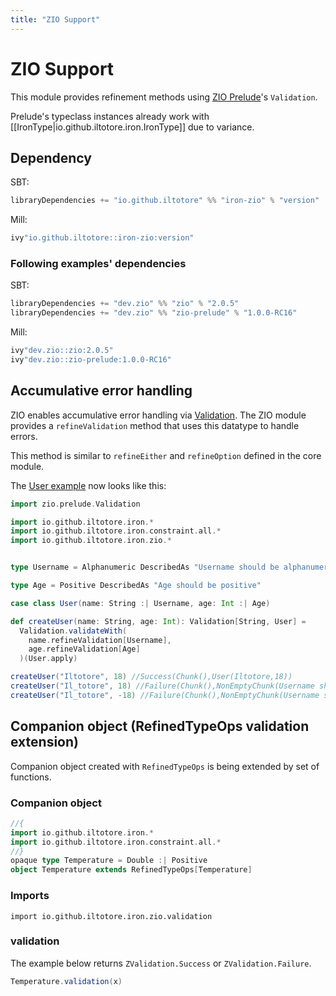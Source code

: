 ```yaml
---
title: "ZIO Support"
---
```


# ZIO Support

This module provides refinement methods using [ZIO Prelude](https://zio.dev/zio-prelude/functionalabstractions/)'s `Validation`.

Prelude's typeclass instances already work with [[IronType|io.github.iltotore.iron.IronType]] due to variance.

## Dependency

SBT:

```scala sc:nocompile
libraryDependencies += "io.github.iltotore" %% "iron-zio" % "version"
```

Mill:

```scala sc:nocompile
ivy"io.github.iltotore::iron-zio:version"
```

### Following examples' dependencies

SBT:

```scala sc:nocompile
libraryDependencies += "dev.zio" %% "zio" % "2.0.5"
libraryDependencies += "dev.zio" %% "zio-prelude" % "1.0.0-RC16"
```

Mill:

```scala sc:nocompile
ivy"dev.zio::zio:2.0.5"
ivy"dev.zio::zio-prelude:1.0.0-RC16"
```

## Accumulative error handling

ZIO enables accumulative error handling via [Validation](https://zio.dev/zio-prelude/functionaldatatypes/validation/). The ZIO module provides a `refineValidation` method that uses this datatype to handle errors.

This method is similar to `refineEither` and `refineOption` defined in the core module.

The [User example](../reference/refinement.md) now looks like this:


```scala sc:nocompile
import zio.prelude.Validation

import io.github.iltotore.iron.*
import io.github.iltotore.iron.constraint.all.*
import io.github.iltotore.iron.zio.*


type Username = Alphanumeric DescribedAs "Username should be alphanumeric"

type Age = Positive DescribedAs "Age should be positive"

case class User(name: String :| Username, age: Int :| Age)

def createUser(name: String, age: Int): Validation[String, User] =
  Validation.validateWith(
    name.refineValidation[Username],
    age.refineValidation[Age]
  )(User.apply)

createUser("Iltotore", 18) //Success(Chunk(),User(Iltotore,18))
createUser("Il_totore", 18) //Failure(Chunk(),NonEmptyChunk(Username should be alphanumeric))
createUser("Il_totore", -18) //Failure(Chunk(),NonEmptyChunk(Username should be alphanumeric, Age should be positive))
```

## Companion object (RefinedTypeOps validation extension)

Companion object created with `RefinedTypeOps` is being extended by set of functions.

### Companion object
```scala sc-name:Temperature.scala
//{
import io.github.iltotore.iron.*
import io.github.iltotore.iron.constraint.all.*
//}
opaque type Temperature = Double :| Positive
object Temperature extends RefinedTypeOps[Temperature]
```

### Imports
`import io.github.iltotore.iron.zio.validation`

### validation
The example below returns `ZValidation.Success` or `ZValidation.Failure`.

```scala sc:nocompile sc-compile-with:Temperature.scala
Temperature.validation(x)
```